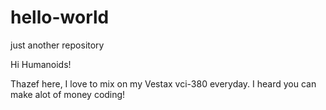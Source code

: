 # hello-world
just another repository

Hi Humanoids!

Thazef here, I love to mix on my Vestax vci-380 everyday.
I heard you can make alot of money coding!
